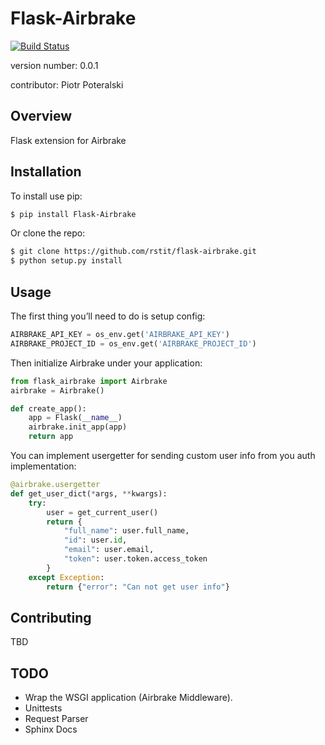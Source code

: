 Flask-Airbrake
===============================
[![Build Status](https://travis-ci.org/rstit/flask-airbrake.svg?branch=master)](https://travis-ci.org/rstit/flask-airbrake)

version number: 0.0.1

contributor: Piotr Poteralski

Overview
--------

Flask extension for Airbrake

Installation
--------------------

To install use pip:
```bash
$ pip install Flask-Airbrake
```

Or clone the repo:
```bash
$ git clone https://github.com/rstit/flask-airbrake.git
$ python setup.py install
``` 
Usage
-----
The first thing you’ll need to do is setup config:
```python
AIRBRAKE_API_KEY = os_env.get('AIRBRAKE_API_KEY')
AIRBRAKE_PROJECT_ID = os_env.get('AIRBRAKE_PROJECT_ID')
```

Then initialize Airbrake under your application:
```python
from flask_airbrake import Airbrake
airbrake = Airbrake()

def create_app():
    app = Flask(__name__)
    airbrake.init_app(app)
    return app
```
You can implement usergetter for sending custom user info from you auth implementation:
```python
@airbrake.usergetter
def get_user_dict(*args, **kwargs):
    try:
        user = get_current_user()
        return {
            "full_name": user.full_name,
            "id": user.id,
            "email": user.email,
            "token": user.token.access_token
        }
    except Exception:
        return {"error": "Can not get user info"}
```
Contributing
------------

TBD

TODO
------------
* Wrap the WSGI application (Airbrake Middleware).
* Unittests
* Request Parser
* Sphinx Docs
